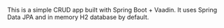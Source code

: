 This is a  simple CRUD app built with Spring Boot + Vaadin. It uses Spring Data JPA and in memory H2 
database by default. 


